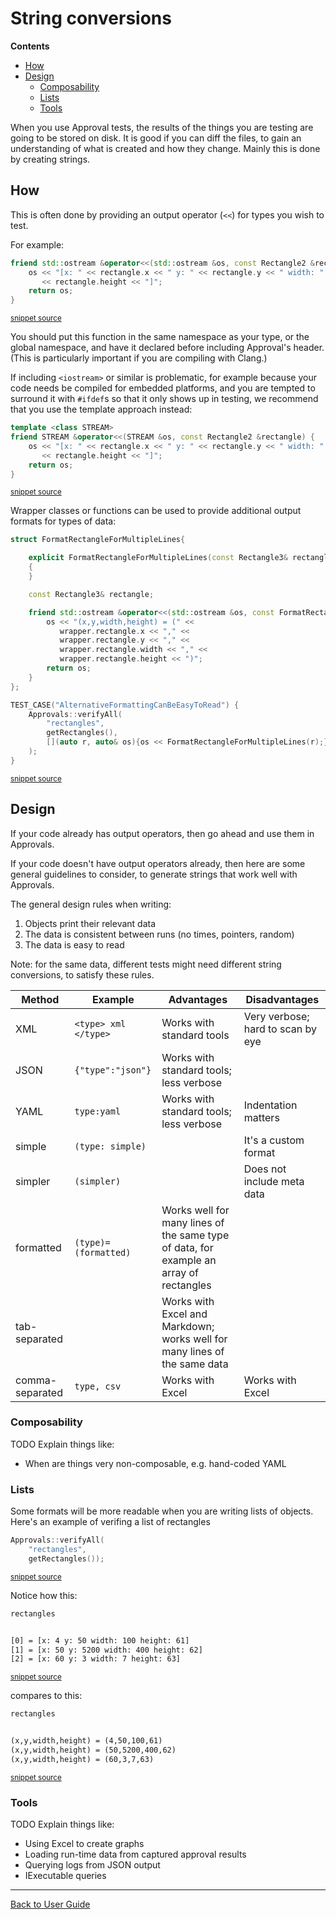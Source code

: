 <!--
This file was generate by MarkdownSnippets.
Source File: /doc/ToString.source.md
To change this file edit the source file and then re-run the generation using either the dotnet global tool (https://github.com/SimonCropp/MarkdownSnippets#markdownsnippetstool) or using the api (https://github.com/SimonCropp/MarkdownSnippets#running-as-a-unit-test).
-->
<a id="top"></a>

# String conversions



<!-- START doctoc generated TOC please keep comment here to allow auto update -->
<!-- DON'T EDIT THIS SECTION, INSTEAD RE-RUN doctoc TO UPDATE -->
**Contents**

- [How](#how)
- [Design](#design)
  - [Composability](#composability)
  - [Lists](#lists)
  - [Tools](#tools)

<!-- END doctoc generated TOC please keep comment here to allow auto update -->

When you use Approval tests, the results of the things you are testing are going to be stored on disk. It is good if you can diff the files, to gain an understanding of what is created and how they change. Mainly this is done by creating strings.

## How

This is often done by providing an output operator (`<<`) for types you wish to test.

For example:

<!-- snippet: to_string_standard_example -->
```cpp
friend std::ostream &operator<<(std::ostream &os, const Rectangle2 &rectangle) {
    os << "[x: " << rectangle.x << " y: " << rectangle.y << " width: " << rectangle.width << " height: "
       << rectangle.height << "]";
    return os;
}
```
<sup>[snippet source](/ApprovalTests_Catch2_Tests/ToStringExample.cpp#L12-L18)</sup>
<!-- endsnippet -->

You should put this function in the same namespace as your type, or the global namespace, and have it declared before including Approval's header. (This is particularly important if you are compiling with Clang.)

If including `<iostream>` or similar is problematic, for example because your code needs be compiled for embedded platforms, and you are tempted to surround it with `#ifdef`s so that it only shows up in testing, we recommend that you use the template approach instead:

<!-- snippet: to_string_template_example -->
```cpp
template <class STREAM>
friend STREAM &operator<<(STREAM &os, const Rectangle2 &rectangle) {
    os << "[x: " << rectangle.x << " y: " << rectangle.y << " width: " << rectangle.width << " height: "
       << rectangle.height << "]";
    return os;
}
```
<sup>[snippet source](/ApprovalTests_Catch2_Tests/ToStringTemplateExample.cpp#L12-L19)</sup>
<!-- endsnippet -->

Wrapper classes or functions can be used to provide additional output formats for types of data:

<!-- snippet: to_string_wrapper_example -->
```cpp
struct FormatRectangleForMultipleLines{

    explicit FormatRectangleForMultipleLines(const Rectangle3& rectangle) : rectangle(rectangle)
    {
    }

    const Rectangle3& rectangle;

    friend std::ostream &operator<<(std::ostream &os, const FormatRectangleForMultipleLines &wrapper) {
        os << "(x,y,width,height) = (" <<
           wrapper.rectangle.x << "," <<
           wrapper.rectangle.y << "," <<
           wrapper.rectangle.width << "," <<
           wrapper.rectangle.height << ")";
        return os;
    }
};

TEST_CASE("AlternativeFormattingCanBeEasyToRead") {
    Approvals::verifyAll(
        "rectangles",
        getRectangles(),
        [](auto r, auto& os){os << FormatRectangleForMultipleLines(r);}
    );
}
```
<sup>[snippet source](/ApprovalTests_Catch2_Tests/ToStringWrapperExample.cpp#L38-L64)</sup>
<!-- endsnippet -->

## Design

If your code already has output operators, then go ahead and use them in Approvals.

If your code doesn't have output operators already, then here are some general guidelines to consider, to generate strings that work well with Approvals.

The general design rules when writing:

1. Objects print their relevant data
2. The data is consistent between runs (no times, pointers, random)
3. The data is easy to read

Note: for the same data, different tests might need different string conversions, to satisfy these rules.

Method | Example | Advantages | Disadvantages
------------ | ------------- | ------------- | -------------
XML | `<type> xml </type>` | Works with standard tools | Very verbose; hard to scan by eye
JSON | `{"type":"json"}`  | Works with standard tools; less verbose | &nbsp;
YAML | `type:yaml` | Works with standard tools; less verbose | Indentation matters
simple | `(type: simple)` |   &nbsp;  | It's a custom format
simpler | `(simpler)` | &nbsp; | Does not include meta data
formatted | `(type)=(formatted)` | Works well for many lines of the same type of data, for example an array of rectangles | &nbsp;
tab-separated | &nbsp; | Works with Excel and Markdown; works well for many lines of the same data | &nbsp;
comma-separated | `type, csv` | Works with Excel | Works with Excel

### Composability

TODO Explain things like:

* When are things very non-composable, e.g. hand-coded YAML

### Lists

Some formats will be more readable when you are writing lists of objects.
Here's an example of verifing a list of rectangles

<!-- snippet: verify_list -->
```cpp
Approvals::verifyAll(
    "rectangles",
    getRectangles());
```
<sup>[snippet source](/ApprovalTests_Catch2_Tests/ToStringWrapperExample.cpp#L30-L34)</sup>
<!-- endsnippet -->

Notice how this:

<!-- snippet: ApprovalTests_Catch2_Tests/approval_tests/ToStringWrapperExample.MultipleLinesCanBeHardToRead.approved.txt -->
```txt
rectangles


[0] = [x: 4 y: 50 width: 100 height: 61]
[1] = [x: 50 y: 5200 width: 400 height: 62]
[2] = [x: 60 y: 3 width: 7 height: 63]


```
<sup>[snippet source](/ApprovalTests_Catch2_Tests/approval_tests/ToStringWrapperExample.MultipleLinesCanBeHardToRead.approved.txt#L1-L8)</sup>
<!-- endsnippet -->

compares to this:

<!-- snippet: ApprovalTests_Catch2_Tests/approval_tests/ToStringWrapperExample.AlternativeFormattingCanBeEasyToRead.approved.txt -->
```txt
rectangles


(x,y,width,height) = (4,50,100,61)
(x,y,width,height) = (50,5200,400,62)
(x,y,width,height) = (60,3,7,63)


```
<sup>[snippet source](/ApprovalTests_Catch2_Tests/approval_tests/ToStringWrapperExample.AlternativeFormattingCanBeEasyToRead.approved.txt#L1-L8)</sup>
<!-- endsnippet -->

### Tools

TODO Explain things like:

* Using Excel to create graphs
* Loading run-time data from captured approval results
* Querying logs from JSON output
* IExecutable queries

---

[Back to User Guide](README.md#top)
